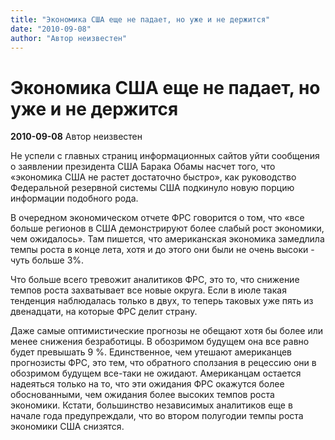 ```yaml
---
title: "Экономика США еще не падает, но уже и не держится"
date: "2010-09-08"
author: "Автор неизвестен"
---
```


# Экономика США еще не падает, но уже и не держится

**2010-09-08** Автор неизвестен

Не успели с главных страниц информационных сайтов уйти сообщения о заявлении президента США Барака Обамы насчет того, что «экономика США не растет достаточно быстро», как руководство Федеральной резервной системы США подкинуло новую порцию информации подобного рода.

В очередном экономическом отчете ФРС говорится о том, что «все больше регионов в США демонстрируют более слабый рост экономики, чем ожидалось». Там пишется, что американская экономика замедлила темпы роста в конце лета, хотя и до этого они были не очень высоки - чуть больше 3%.

Что больше всего тревожит аналитиков ФРС, это то, что снижение темпов роста захватывает все новые округа. Если в июле такая тенденция наблюдалась только в двух, то теперь таковых уже пять из двенадцати, на которые ФРС делит страну.

Даже самые оптимистические прогнозы не обещают хотя бы более или менее снижения безработицы. В обозримом будущем она все равно будет превышать 9 %. Единственное, чем утешают американцев прогнозисты ФРС, это тем, что обратного сползания в рецессию они в обозримом будущем все-таки не ожидают. Американцам остается надеяться только на то, что эти ожидания ФРС окажутся более обоснованными, чем ожидания более высоких темпов роста экономики. Кстати, большинство независимых аналитиков еще в начале года предупреждали, что во втором полугодии темпы роста экономики США снизятся.